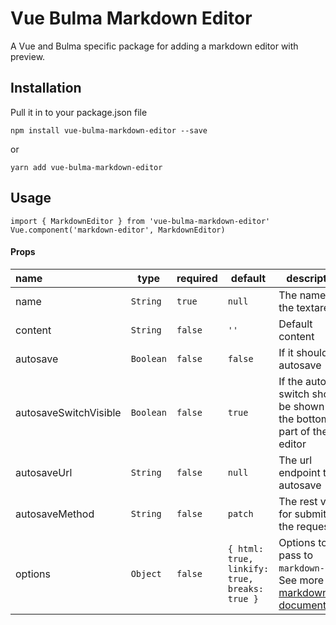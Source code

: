 # Vue Bulma Markdown Editor
A Vue and Bulma specific package for adding a markdown editor with preview.

## Installation
Pull it in to your package.json file

```
npm install vue-bulma-markdown-editor --save
```

or

```
yarn add vue-bulma-markdown-editor
```

## Usage
```
import { MarkdownEditor } from 'vue-bulma-markdown-editor'
Vue.component('markdown-editor', MarkdownEditor)
```

#### Props
| name | type | required | default | description |
| :--- | ---- | ---------| ------- | ----------- |
| name | `String` | `true` | `null` | The name of the textarea |
| content | `String` | `false` | `''` | Default content |
| autosave | `Boolean` | `false` | `false` | If it should autosave |
| autosaveSwitchVisible | `Boolean` | `false` | `true` | If the autosave switch should be shown in the bottom part of the editor |
| autosaveUrl | `String` | `false` | `null` | The url endpoint to autosave |
| autosaveMethod | `String` | `false` | `patch` | The rest verb for submitting the request |
| options | `Object` | `false` | `{ html: true, linkify: true, breaks: true }` | Options to pass to `markdown-it`. See more at [markdown-it documentation](https://github.com/markdown-it/markdown-it)

